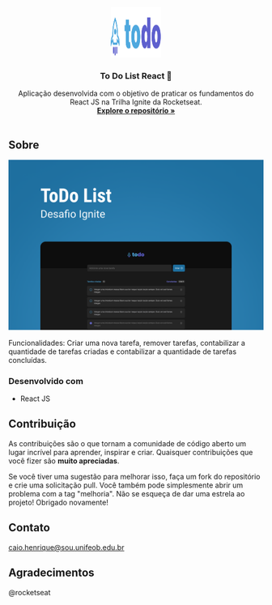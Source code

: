 <a name="readme-top"></a>

<br />
<div align="center">
  <a href="https://github.com/caiobarbosadev/to-do-list-react">
    <img src="https://raw.githubusercontent.com/caiobarbosadev/to-do-list-react/master/Logo.svg" alt="Logo" width="100" height="100">
  </a>

<h3 align="center">To Do List React 🚀</h3>

  <p align="center">
    Aplicação desenvolvida com o objetivo de praticar os fundamentos do React JS na Trilha Ignite da Rocketseat.
    <br />
    <a href="https://github.com/caiobarbosadev/to-do-list-react"><strong>Explore o repositório »</strong></a>
    <br />
    <br />
  </p>
</div>

## Sobre

![To Do List React](https://github.com/caiobarbosadev/to-do-list-react/blob/master/Capa.png)

Funcionalidades:
Criar uma nova tarefa, remover tarefas, contabilizar a quantidade de tarefas criadas e contabilizar a quantidade de tarefas concluídas.

### Desenvolvido com

* React JS

## Contribuição

As contribuições são o que tornam a comunidade de código aberto um lugar incrível para aprender, inspirar e criar. Quaisquer contribuições que você fizer são **muito apreciadas**.

Se você tiver uma sugestão para melhorar isso, faça um fork do repositório e crie uma solicitação pull. Você também pode simplesmente abrir um problema com a tag "melhoria".
Não se esqueça de dar uma estrela ao projeto! Obrigado novamente!

## Contato

caio.henrique@sou.unifeob.edu.br

## Agradecimentos

@rocketseat
